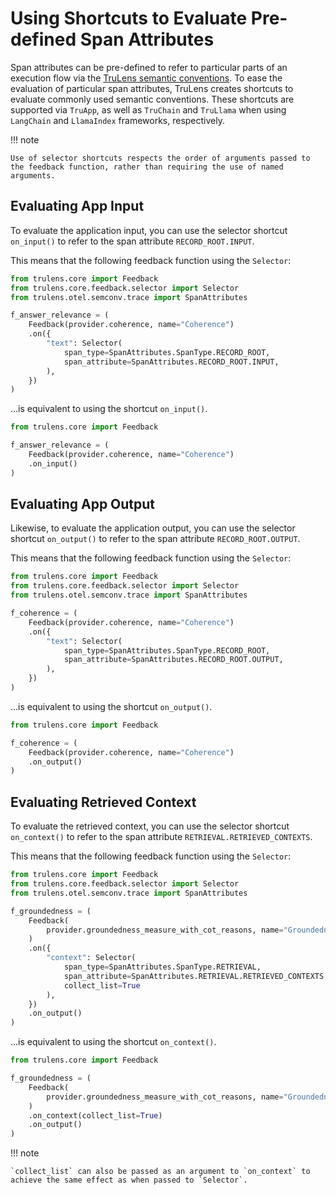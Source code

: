 # Using Shortcuts to Evaluate Pre-defined Span Attributes

Span attributes can be pre-defined to refer to particular parts of an execution flow via the [TruLens semantic conventions](../../../otel/semantic_conventions.md). To ease the evaluation of particular span attributes, TruLens creates shortcuts to evaluate commonly used semantic conventions. These shortcuts are supported via `TruApp`, as well as `TruChain` and `TruLlama` when using `LangChain` and `LlamaIndex` frameworks, respectively.

!!! note

    Use of selector shortcuts respects the order of arguments passed to the feedback function, rather than requiring the use of named arguments.

## Evaluating App Input

To evaluate the application input, you can use the selector shortcut `on_input()` to refer to the span attribute `RECORD_ROOT.INPUT`.

This means that the following feedback function using the `Selector`:

```python
from trulens.core import Feedback
from trulens.core.feedback.selector import Selector
from trulens.otel.semconv.trace import SpanAttributes

f_answer_relevance = (
    Feedback(provider.coherence, name="Coherence")
    .on({
        "text": Selector(
            span_type=SpanAttributes.SpanType.RECORD_ROOT,
            span_attribute=SpanAttributes.RECORD_ROOT.INPUT,
        ),
    })
)
```

...is equivalent to using the shortcut `on_input()`.

```python
from trulens.core import Feedback

f_answer_relevance = (
    Feedback(provider.coherence, name="Coherence")
    .on_input()
)
```

## Evaluating App Output

Likewise, to evaluate the application output, you can use the selector shortcut `on_output()` to refer to the span attribute `RECORD_ROOT.OUTPUT`.

This means that the following feedback function using the `Selector`:

```python
from trulens.core import Feedback
from trulens.core.feedback.selector import Selector
from trulens.otel.semconv.trace import SpanAttributes

f_coherence = (
    Feedback(provider.coherence, name="Coherence")
    .on({
        "text": Selector(
            span_type=SpanAttributes.SpanType.RECORD_ROOT,
            span_attribute=SpanAttributes.RECORD_ROOT.OUTPUT,
        ),
    })
)
```

...is equivalent to using the shortcut `on_output()`.

```python
from trulens.core import Feedback

f_coherence = (
    Feedback(provider.coherence, name="Coherence")
    .on_output()
)
```

## Evaluating Retrieved Context

To evaluate the retrieved context, you can use the selector shortcut `on_context()` to refer to the span attribute `RETRIEVAL.RETRIEVED_CONTEXTS`.

This means that the following feedback function using the `Selector`:

```python
from trulens.core import Feedback
from trulens.core.feedback.selector import Selector
from trulens.otel.semconv.trace import SpanAttributes

f_groundedness = (
    Feedback(
        provider.groundedness_measure_with_cot_reasons, name="Groundedness"
    )
    .on({
        "context": Selector(
            span_type=SpanAttributes.SpanType.RETRIEVAL,
            span_attribute=SpanAttributes.RETRIEVAL.RETRIEVED_CONTEXTS,
            collect_list=True
        ),
    })
    .on_output()
)
```

...is equivalent to using the shortcut `on_context()`.

```python
from trulens.core import Feedback

f_groundedness = (
    Feedback(
        provider.groundedness_measure_with_cot_reasons, name="Groundedness"
    )
    .on_context(collect_list=True)
    .on_output()
)
```

!!! note

    `collect_list` can also be passed as an argument to `on_context` to achieve the same effect as when passed to `Selector`.
